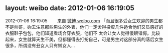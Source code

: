 layout: weibo
date: 2012-01-06 16:19:05
---
<meta name="referrer" content="no-referrer" />

2012-01-06 16:19:05  &nbsp;&nbsp;&nbsp;&nbsp;&nbsp;&nbsp; 来自 <a href="http://weibo.com/" rel="nofollow">微博 weibo.com</a>
「而且很多受女生欢迎的男生都不是帅哥，妳去注意那些男生的外表，他们一定舍得投资几件适合他们又质感好的衣服鞋子包包，他们知道看场合穿衣服，他们不 太会让女人觉得傻眼错愕。比较起来，女生就算天生不美，但都懂得去打扮自己，可是男生对这部分真的落后女生很多，所谓没有丑女人只有懒女人... ​​​
